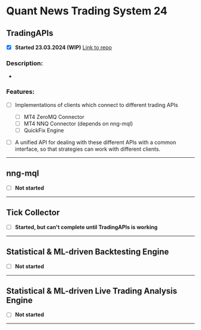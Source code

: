 # **Quant News Trading System 24**

## **TradingAPIs**
- [x] **Started 23.03.2024 (WIP)**
[Link to repo]()

### **Description:**
- 

### **Features:**
- [ ] Implementations of clients which connect to different trading APIs
    - [ ] MT4 ZeroMQ Connector
    - [ ] MT4 NNQ Connector (depends on nng-mql)
    - [ ] QuickFix Engine
- [ ] A unified API for dealing with these different APIs with a common interface, so that strategies can work with different clients.


---

## **nng-mql**
- [ ] **Not started**

---

## **Tick Collector**
- [ ] **Started, but can't complete until TradingAPIs is working**

---

## **Statistical & ML-driven Backtesting Engine**
- [ ] **Not started**

---


## **Statistical & ML-driven Live Trading Analysis Engine**
- [ ] **Not started**

---
